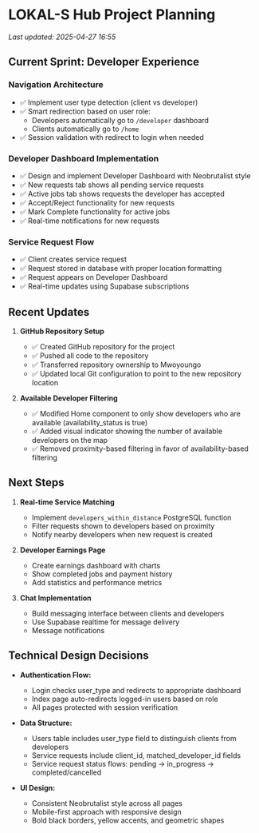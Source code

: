 # LOKAL-S Hub Project Planning

_Last updated: 2025-04-27 16:55_

## Current Sprint: Developer Experience

### Navigation Architecture

- ✅ Implement user type detection (client vs developer)
- ✅ Smart redirection based on user role:
  - Developers automatically go to `/developer` dashboard
  - Clients automatically go to `/home`
- ✅ Session validation with redirect to login when needed

### Developer Dashboard Implementation

- ✅ Design and implement Developer Dashboard with Neobrutalist style
- ✅ New requests tab shows all pending service requests
- ✅ Active jobs tab shows requests the developer has accepted
- ✅ Accept/Reject functionality for new requests
- ✅ Mark Complete functionality for active jobs
- ✅ Real-time notifications for new requests

### Service Request Flow

- ✅ Client creates service request
- ✅ Request stored in database with proper location formatting
- ✅ Request appears on Developer Dashboard
- ✅ Real-time updates using Supabase subscriptions

## Recent Updates

1. **GitHub Repository Setup**
   - ✅ Created GitHub repository for the project
   - ✅ Pushed all code to the repository
   - ✅ Transferred repository ownership to Mwoyoungo
   - ✅ Updated local Git configuration to point to the new repository location

2. **Available Developer Filtering**
   - ✅ Modified Home component to only show developers who are available (availability_status is true)
   - ✅ Added visual indicator showing the number of available developers on the map
   - ✅ Removed proximity-based filtering in favor of availability-based filtering

## Next Steps

1. **Real-time Service Matching**
   - Implement `developers_within_distance` PostgreSQL function
   - Filter requests shown to developers based on proximity
   - Notify nearby developers when new request is created

2. **Developer Earnings Page**
   - Create earnings dashboard with charts
   - Show completed jobs and payment history
   - Add statistics and performance metrics

3. **Chat Implementation**
   - Build messaging interface between clients and developers
   - Use Supabase realtime for message delivery
   - Message notifications

## Technical Design Decisions

- **Authentication Flow:**
  - Login checks user_type and redirects to appropriate dashboard
  - Index page auto-redirects logged-in users based on role
  - All pages protected with session verification

- **Data Structure:**
  - Users table includes user_type field to distinguish clients from developers
  - Service requests include client_id, matched_developer_id fields
  - Service request status flows: pending → in_progress → completed/cancelled

- **UI Design:**
  - Consistent Neobrutalist style across all pages
  - Mobile-first approach with responsive design
  - Bold black borders, yellow accents, and geometric shapes
